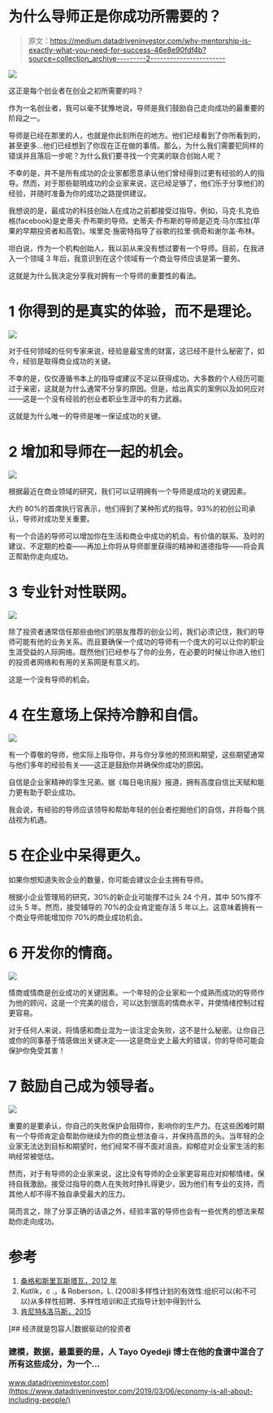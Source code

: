 # 为什么导师正是你成功所需要的？

> 原文：<https://medium.datadriveninvestor.com/why-mentorship-is-exactly-what-you-need-for-success-46e8e90fdf4b?source=collection_archive---------2----------------------->

![](img/3e213a79ed6668efdd4a1386088f2003.png)

这正是每个创业者在创业之初所需要的吗？

作为一名创业者，我可以毫不犹豫地说，导师是我们鼓励自己走向成功的最重要的阶段之一。

导师是已经在那里的人，也就是你此刻所在的地方。他们已经看到了你所看到的，甚至更多…他们已经想到了你现在正在做的事情。那么，为什么我们需要犯同样的错误并且落后一步呢？为什么我们要寻找一个完美的联合创始人呢？

不幸的是，并不是所有成功的企业家都愿意承认他们曾经得到过更有经验的人的指导。然而，对于那些聪明成功的企业家来说，这已经足够了，他们乐于分享他们的经验，并随时准备为你的成功之路提供建议。

我想说的是，最成功的科技创始人在成功之前都接受过指导。例如，马克·扎克伯格(facebook)是史蒂夫·乔布斯的导师。史蒂夫·乔布斯的导师是迈克·马尔库拉(苹果的早期投资者和高管)。埃里克·施密特指导了谷歌的拉里·佩奇和谢尔盖·布林。

坦白说，作为一个机构创始人，我以前从来没有想过要有一个导师。目前，在我进入一个领域 3 年后，我意识到在这个领域有一个商业导师应该是第一要务。

这就是为什么我决定分享我对拥有一个导师的重要性的看法。

# 1 你得到的是真实的体验，而不是理论。

![](img/3681555f1b4be8081e3029664b66fe58.png)

对于任何领域的任何专家来说，经验是最宝贵的财富，这已经不是什么秘密了，如今，经验是取得商业成功的关键。

不幸的是，仅仅遵循书本上的指导或建议不足以获得成功。大多数的个人经历可能过于亲密，这就是为什么通常不分享的原因。但是，给出真实的案例以及如何应对——这是一个没有经验的创业者职业生涯中的有力武器。

这就是为什么唯一的导师是唯一保证成功的关键。

# 2 增加和导师在一起的机会。

![](img/25fe855163ccc4d0828213415cee947d.png)

根据最近在商业领域的研究，我们可以证明拥有一个导师是成功的关键因素。

大约 80%的首席执行官表示，他们得到了某种形式的指导。93%的初创公司承认，导师对成功至关重要。

有一个合适的导师可以增加你在生活和商业中成功的机会。有价值的联系、及时的建议、不定期的检查——再加上你将从导师那里获得的精神和道德指导——将会真正帮助你走向成功。

# 3 专业针对性联网。

![](img/36e37476f55f4e26ec992138e588cb6d.png)

除了投资者通常信任那些由他们的朋友推荐的创业公司，我们必须记住，我们的导师可能有他的业务关系。而且要确保一个成功的导师有一个庞大的可以让你的职业生涯受益的人际网络。既然他们已经参与了你的业务，在必要的时候让你进入他们的投资者网络和有用的关系网是有意义的。

这是一个没有导师的机会。

# 4 在生意场上保持冷静和自信。

![](img/7f6303acc0159fda44563d8a2617d28e.png)

有一个尊敬的导师，他实际上指导你，并与你分享他的预测和期望，这些期望通常与他们多年的经验有关——这正是鼓励你并确保你成功的原因。

自信是企业家精神的孪生兄弟。据《每日电讯报》报道，拥有高度自信比天赋和能力更有助于职业成功。

我会说，有经验的导师应该领导和帮助年轻的创业者挖掘他们的自信，并将每个挑战视为机遇。

# 5 在企业中呆得更久。

如果你想知道失败企业的数量，你可能会建议企业主拥有导师。

根据小企业管理局的研究，30%的新企业可能撑不过头 24 个月，其中 50%撑不过头 5 年。然而，接受辅导的 70%的企业肯定能存活 5 年以上。这意味着拥有一个商业导师能增加你 70%的商业成功机会。

# 6 开发你的情商。

![](img/73c8bc7dbd66c249c9a06e5d9d07f51c.png)

情商或情商是创业成功的关键因素。一个年轻的企业家和一个成熟而成功的导师作为他的顾问，这是一个完美的组合，可以达到很高的情商水平，并使情绪控制过程更容易。

对于任何人来说，将情感和商业混为一谈注定会失败，这不是什么秘密。让你自己或你的同事基于情感做出关键决定——这是商业史上最大的错误，你的导师可能会保护你免受其害！

# 7 鼓励自己成为领导者。

![](img/64f4924e8e5cb6ec58efcbf223b10679.png)

重要的是要承认，你自己的失败保护会阻碍你，影响你的生产力。在这些困难时期有一个导师肯定会帮助你继续为你的商业想法奋斗，并保持高昂的头。当年轻的企业家无法达到目标和期望时，他们经常不得不面对沮丧。抑郁症对企业家生活的影响经常被低估。

然而，对于有导师的企业家来说，这比没有导师的企业家更容易应对抑郁情绪，保持自我激励。接受过指导的商人在失败时挣扎得更少，因为他们有专业的支持，而其他人却不得不独自承受最大的压力。

简而言之，除了分享正确的话语之外，经验丰富的导师也会有一些优秀的想法来帮助你走向成功。

# 参考

1.  [桑格和斯里瓦斯塔瓦，2012 年](http://connection.ebscohost.com/c/articles/72081226/employee-engagement-mentoring-empirical-study-sales-professionals)
2.  Kutlik，c .，& Roberson，L. (2008)多样性计划的有效性:组织可以(和不可以)从多样性招聘、多样性培训和正式指导计划中得到什么
3.  [肯尼特&洛马斯，2015](https://www.researchgate.net/publication/272748839_Making_meaning_through_mentoring_Mentors_finding_fulfilment_at_work_through_self-determination_and_self-reflection)

[](https://www.datadriveninvestor.com/2019/03/06/economy-is-all-about-including-people/) [## 经济就是包容人|数据驱动的投资者

### 建模，数据，最重要的是，人 Tayo Oyedeji 博士在他的食谱中混合了所有这些成分，为一个…

www.datadriveninvestor.com](https://www.datadriveninvestor.com/2019/03/06/economy-is-all-about-including-people/)
